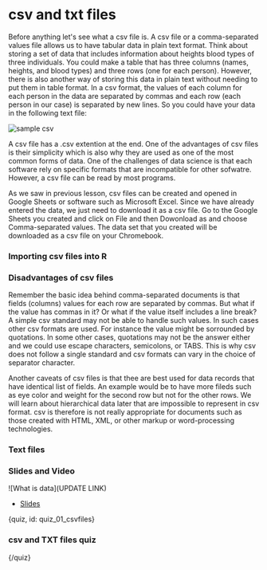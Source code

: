 # csv and txt files

Before anything let's see what a csv file is. A csv file or a comma-separated values file allows us to have tabular data in plain text format. Think about storing a set of data that includes information about heights blood types of three individuals. You could make a table that has three columns (names, heights, and blood types) and three rows (one for each person). However, there is also another way of storing this data in plain text without needing to put them in table format. In a csv format, the values of each column for each person in the data are separated by commas and each row (each person in our case) is separated by new lines. So you could have your data in the following text file:

![sample csv](images/02_csvfiles/00_sample_csv.png)

A csv file has a .csv extention at the end. One of the advantages of csv files is their simplicity which is also why they are used as one of the most common forms of data. One of the challenges of data science is that each software rely on specific formats that are incompatible for other sofwatre. However, a csv file can be read by most programs. 

As we saw in previous lesson, csv files can be created and opened in Google Sheets or software such as Microsoft Excel. Since we have already entered the data, we just need to download it as a csv file. Go to the Google Sheets you created and click on File and then Dowonload as and choose Comma-separated values. The data set that you created will be downloaded as a csv file on your Chromebook.

### Importing csv files into R




### Disadvantages of csv files

Remember the basic idea behind comma-separated documents is that fields (columns) values for each row are separated by commas. But what if the value has commas in it? Or what if the value itself includes a line break? A simple csv standard may not be able to handle such values. In such cases other csv formats are used. For instance the value might be sorrounded by quotations. In some other cases, quotations may not be the answer either and we could use escape characters, semicolons, or TABS. This is why csv does not follow a single standard and csv formats can vary in the choice of separator character.

Another caveats of csv files is that thee are best used for data records that have identical list of fields. An example would be to have more fileds such as eye color and weight for the second row but not for the other rows. We will learn about hierarchical data later that are impossible to represent in csv format. csv is therefore is not really appropriate for documents such as those created with HTML, XML, or other markup or word-processing technologies.

### Text files



<!---
Try to think about a way to 
Fields with embedded commas or double-quote characters must be quoted.
1997,Ford,E350,"Super, luxurious truck"

Each of the embedded double-quote characters must be represented by a pair of double-quote characters.
1997,Ford,E350,"Super, ""luxurious"" truck"

Fields with embedded line breaks must be quoted (however, many csv implementations do not support embedded line breaks).
1997,Ford,E350,"Go get one now
they are going fast"
--->


### Slides and Video

![What is data](UPDATE LINK)

* [Slides](https://docs.google.com/presentation/d/199w7E8ggb0nrf40A7WvVIYmNKJdVbUkcWpgnLBysZzM/edit?usp=sharing)


{quiz, id: quiz_01_csvfiles}

### csv and TXT files quiz




{/quiz}








